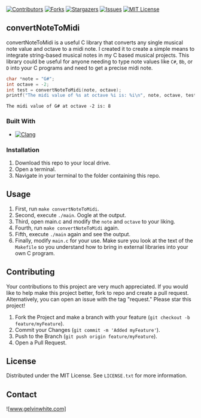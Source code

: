[![Contributors][contributors-shield]][contributors-url]
[![Forks][forks-shield]][forks-url]
[![Stargazers][stars-shield]][stars-url]
[![Issues][issues-shield]][issues-url]
[![MIT License][license-shield]][license-url]

## convertNoteToMidi

convertNoteToMidi is a useful C library that converts any single musical note value and octave to a midi note. I created it to create a simple means to integrate string-based musical notes in my C based musical projects. This library could be useful for anyone needing to type note values like `C#`, `Bb`, or `D` into your C programs and need to get a precise midi note.

  ```c
  char *note = "G#";
  int octave = -2;
  int test = convertNoteToMidi(note, octave);
  printf("The midi value of %s at octave %i is: %i\n", note, octave, test);
  ```

  ```
  The midi value of G# at octave -2 is: 8
  ```

### Built With

* [![Clang][Clang]][Clang-url]

### Installation

1. Download this repo to your local drive.
2. Open a terminal.
3. Navigate in your terminal to the folder containing this repo.

## Usage

1. First, run `make convertNoteToMidi`.
2. Second, execute `./main`. Oogle at the output.
3. Third, open main.c and modify the `note` and `octave` to your liking.
4. Fourth, run `make convertNoteToMidi` again.
5. Fifth, execute `./main` again and see the output.
6. Finally, modify `main.c` for your use. Make sure you look at the text of the `Makefile` so you understand how to bring in external libraries into your own C program.

## Contributing

Your contributions to this project are very much appreciated. If you would like to help make this project better, fork to repo and create a pull request. Alternatively, you can open an issue with the tag "request." Please star this project!

1. Fork the Project and make a branch with your feature (`git checkout -b feature/myFeature`).
3. Commit your Changes (`git commit -m 'Added myFeature'`).
4. Push to the Branch (`git push origin feature/myFeature`).
5. Open a Pull Request.

## License

Distributed under the MIT License. See `LICENSE.txt` for more information.

## Contact

![www.gelvinwhite.com]

<!-- MARKDOWN LINKS & IMAGES -->
<!-- https://www.markdownguide.org/basic-syntax/#reference-style-links -->
[contributors-shield]: https://img.shields.io/github/contributors/guyewhite/convertNoteToMidi.svg?style=for-the-badge
[contributors-url]: https://github.com/guyewhite/convertNoteToMidi/graphs/contributors
[forks-shield]: https://img.shields.io/github/forks/guyewhite/convertNoteToMidi.svg?style=for-the-badge
[forks-url]: https://github.com/guyewhite/convertNoteToMidi/network/members
[stars-shield]: https://img.shields.io/github/stars/guyewhite/convertNoteToMidi.svg?style=for-the-badge
[stars-url]: https://github.com/guyewhite/convertNoteToMidi/stargazers
[issues-shield]: https://img.shields.io/github/issues/guyewhite/convertNoteToMidi.svg?style=for-the-badge
[issues-url]: https://github.com/guyewhite/convertNoteToMidi/issues
[license-shield]: https://img.shields.io/github/license/guyewhite/convertNoteToMidi.svg?style=for-the-badge
[license-url]: https://github.com/guyewhite/convertNoteToMidi/blob/master/LICENSE.txt
[linkedin-shield]: https://img.shields.io/badge/-LinkedIn-black.svg?style=for-the-badge&logo=linkedin&colorB=555
[linkedin-url]: https://linkedin.com/in/linkedin_username
[product-screenshot]: images/screenshot.png
[Next.js]: https://img.shields.io/badge/next.js-000000?style=for-the-badge&logo=nextdotjs&logoColor=white
[Next-url]: https://nextjs.org/
[React.js]: https://img.shields.io/badge/React-20232A?style=for-the-badge&logo=react&logoColor=61DAFB
[React-url]: https://reactjs.org/
[Vue.js]: https://img.shields.io/badge/Vue.js-35495E?style=for-the-badge&logo=vuedotjs&logoColor=4FC08D
[Vue-url]: https://vuejs.org/
[Angular.io]: https://img.shields.io/badge/Angular-DD0031?style=for-the-badge&logo=angular&logoColor=white
[Angular-url]: https://angular.io/
[Svelte.dev]: https://img.shields.io/badge/Svelte-4A4A55?style=for-the-badge&logo=svelte&logoColor=FF3E00
[Svelte-url]: https://svelte.dev/
[Laravel.com]: https://img.shields.io/badge/Laravel-FF2D20?style=for-the-badge&logo=laravel&logoColor=white
[Laravel-url]: https://laravel.com
[Bootstrap.com]: https://img.shields.io/badge/Bootstrap-563D7C?style=for-the-badge&logo=bootstrap&logoColor=white
[Bootstrap-url]: https://getbootstrap.com
[JQuery.com]: https://img.shields.io/badge/jQuery-0769AD?style=for-the-badge&logo=jquery&logoColor=white
[JQuery-url]: https://jquery.com
[Python.org]: https://img.shields.io/badge/python-version?style=for-the-badge&logo=python&logoColor=FFFFFF
[Python-url]: https://python.org
[Clang]: https://img.shields.io/badge/Clang-version?style=for-the-badge&logo=C&logoColor=FFFFFF
[Clang-url]: https://clang.llvm.org/
